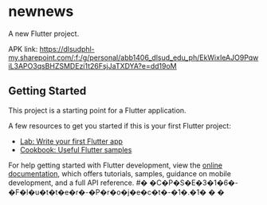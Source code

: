 # newnews

A new Flutter project.

APK link: https://dlsudphl-my.sharepoint.com/:f:/g/personal/abb1406_dlsud_edu_ph/EkWixIeAJO9PqwiL3APO3qsBHZSMDEzi1t26FsjJaTXDYA?e=dd19oM

## Getting Started

This project is a starting point for a Flutter application.

A few resources to get you started if this is your first Flutter project:

- [Lab: Write your first Flutter app](https://docs.flutter.dev/get-started/codelab)
- [Cookbook: Useful Flutter samples](https://docs.flutter.dev/cookbook)

For help getting started with Flutter development, view the
[online documentation](https://docs.flutter.dev/), which offers tutorials,
samples, guidance on mobile development, and a full API reference.
#� �C�P�S�E�3�1�6�-�F�l�u�t�t�e�r�-�P�r�o�j�e�c�t�-�1�.�1�
�
�
